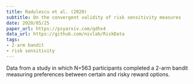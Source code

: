 ```yaml
---
title: Radulescu et al. (2020)
subtitle: On the convergent validity of risk sensitivity measures
date: 2020/05/25
paper_url: https://psyarxiv.com/qdhx4
data_url: https://github.com/nivlab/RiskData
tags:
- 2-arm bandit
- risk sensitivity
---
```


Data from a study in which N=563 participants completed a 2-arm bandit measuring preferences between certain and risky reward options.
